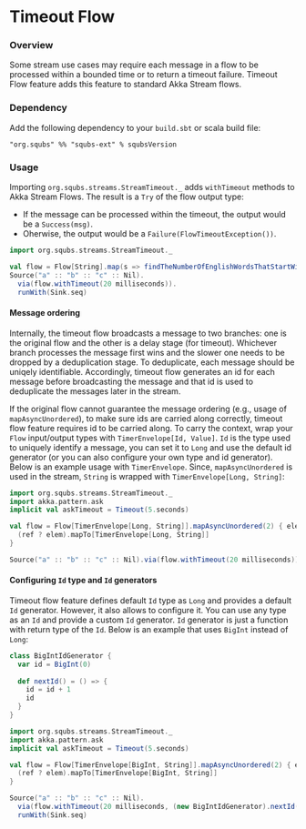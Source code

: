 # Timeout Flow

### Overview

Some stream use cases may require each message in a flow to be processed within a bounded time or to return a timeout failure.  Timeout Flow feature adds this feature to standard Akka Stream flows.

### Dependency

Add the following dependency to your `build.sbt` or scala build file:

```
"org.squbs" %% "squbs-ext" % squbsVersion
```

### Usage

Importing `org.squbs.streams.StreamTimeout._` adds `withTimeout` methods to Akka Stream Flows.  The result is a `Try` of the flow output type:

   * If the message can be processed within the timeout, the output would be a `Success(msg)`.
   * Oherwise, the output would be a `Failure(FlowTimeoutException())`.  

```scala
import org.squbs.streams.StreamTimeout._

val flow = Flow[String].map(s => findTheNumberOfEnglishWordsThatStartWith(s))
Source("a" :: "b" :: "c" :: Nil).
  via(flow.withTimeout(20 milliseconds)).
  runWith(Sink.seq)
```

#### Message ordering

Internally, the timeout flow broadcasts a message to two branches: one is the original flow and the other is a delay stage (for timeout).  Whichever branch processes the message first wins and the slower one needs to be dropped by a deduplication stage. To deduplicate, each message should be uniqely identifiable.  Accordingly, timeout flow generates an id for each message before broadcasting the message and that id is used to deduplicate the messages later in the stream.  

If the original flow cannot guarantee the message ordering (e.g., usage of `mapAsyncUnordered`), to make sure ids are carried along correctly, timeout flow feature requires id to be carried along.  To carry the context, wrap your `Flow` input/output types with `TimerEnvelope[Id, Value]`.  `Id` is the type used to uniquely identify a message, you can set it to `Long` and use the default id generator (or you can also configure your own type and id generator).  Below is an example usage with `TimerEnvelope`.  Since, `mapAsyncUnordered` is used in the stream, `String` is wrapped with `TimerEnvelope[Long, String]`:  

```scala
import org.squbs.streams.StreamTimeout._
import akka.pattern.ask
implicit val askTimeout = Timeout(5.seconds)

val flow = Flow[TimerEnvelope[Long, String]].mapAsyncUnordered(2) { elem =>
  (ref ? elem).mapTo[TimerEnvelope[Long, String]]
}

Source("a" :: "b" :: "c" :: Nil).via(flow.withTimeout(20 milliseconds)).runWith(Sink.seq)
```

#### Configuring `Id` type and `Id` generators

Timeout flow feature defines default `Id` type as `Long` and provides a default `Id` generator.  However, it also allows to configure it.  You can use any type as an `Id` and provide a custom `Id` generator.  `Id` generator is just a function with return type of the `Id`.  Below is an example that uses `BigInt` instead of `Long`:

```scala
class BigIntIdGenerator {
  var id = BigInt(0)
  
  def nextId() = () => {
    id = id + 1
    id
  }
}

import org.squbs.streams.StreamTimeout._
import akka.pattern.ask
implicit val askTimeout = Timeout(5.seconds)

val flow = Flow[TimerEnvelope[BigInt, String]].mapAsyncUnordered(2) { elem =>
  (ref ? elem).mapTo[TimerEnvelope[BigInt, String]]
}

Source("a" :: "b" :: "c" :: Nil).
  via(flow.withTimeout(20 milliseconds, (new BigIntIdGenerator).nextId())).
  runWith(Sink.seq)
```